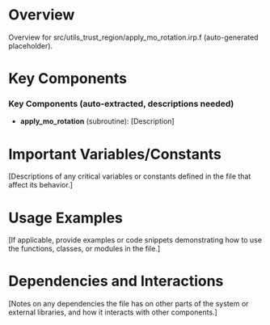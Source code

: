 # Overview

Overview for src/utils_trust_region/apply_mo_rotation.irp.f (auto-generated placeholder).

# Key Components

### Key Components (auto-extracted, descriptions needed)
- **apply_mo_rotation** (subroutine): [Description]

# Important Variables/Constants

[Descriptions of any critical variables or constants defined in the file that affect its behavior.]

# Usage Examples

[If applicable, provide examples or code snippets demonstrating how to use the functions, classes, or modules in the file.]

# Dependencies and Interactions

[Notes on any dependencies the file has on other parts of the system or external libraries, and how it interacts with other components.]
